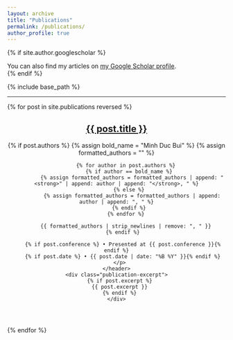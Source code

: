 ```yaml
---
layout: archive
title: "Publications"
permalink: /publications/
author_profile: true
---
```


{% if site.author.googlescholar %}
  <div class="wordwrap">You can also find my articles on <a href="{{site.author.googlescholar}}">my Google Scholar profile</a>.</div>
{% endif %}

{% include base_path %}

---

<div class="publications-list">
  {% for post in site.publications reversed %}
  <article class="archive-item">
    <header>
      <h2>
        <a href="{{ post.url | relative_url }}">{{ post.title }}</a>
      </h2>
      <p class="publication-meta">
        {% if post.authors %}
          {% assign bold_name = "Minh Duc Bui" %}
          {% assign formatted_authors = "" %}

          {% for author in post.authors %}
            {% if author == bold_name %}
              {% assign formatted_authors = formatted_authors | append: "<strong>" | append: author | append: "</strong>, " %}
            {% else %}
              {% assign formatted_authors = formatted_authors | append: author | append: ", " %}
            {% endif %}
          {% endfor %}

          {{ formatted_authors | strip_newlines | remove: ", " }}
        {% endif %}

        {% if post.conference %} • Presented at {{ post.conference }}{% endif %}
        {% if post.date %} • {{ post.date | date: "%B %Y" }}{% endif %}
      </p>
    </header>
    <div class="publication-excerpt">
      {% if post.excerpt %}
      {{ post.excerpt }}
      {% endif %}
    </div>
  </article>
  {% endfor %}
</div>